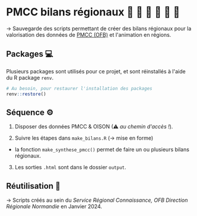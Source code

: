 # PMCC bilans régionaux 🦡 🦊 🦝 🦨 🦦 🐾

→ Sauvegarde des scripts permettant de créer des bilans régionaux pour la valorisation des données de [PMCC (OFB)](https://professionnels.ofb.fr/fr/reseau-petits-meso-carnivores) et l'animation en régions.


## Packages 💻

Plusieurs packages sont utilisés pour ce projet, et sont réinstallés à l'aide du R package `renv`. 

```r
# Au besoin, pour restaurer l'installation des packages
renv::restore()
```

## Séquence ⚙

1. Disposer des données PMCC & OISON (⚠ *au chemin d'accès !*).

2. Suivre les étapes dans `make_bilans.R` (→ mise en forme)
  
  - la fonction `make_synthese_pmcc()` permet de faire un ou plusieurs bilans régionaux.

3. Les sorties `.html` sont dans le dossier `output`.


## Réutilisation 🔄

→ Scripts créés au sein du *Service Régional Connaissance, OFB Direction Régionale Normandie* en Janvier 2024.